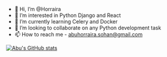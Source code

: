 - 👋 Hi, I’m @Horraira
- 👀 I’m interested in Python Django and React
- 🌱 I’m currently learning Celery and Docker
- 💞️ I’m looking to collaborate on any Python development task
- 📫 How to reach me - abuhorraira.sohan@gmail.com


[![Abu's GitHub stats](https://github-readme-stats.vercel.app/api?username=horraira)](https://github.com/anuraghazra/github-readme-stats)
<!---
Horraira/Horraira is a ✨ special ✨ repository because its `README.md` (this file) appears on your GitHub profile.
You can click the Preview link to take a look at your changes.
--->
